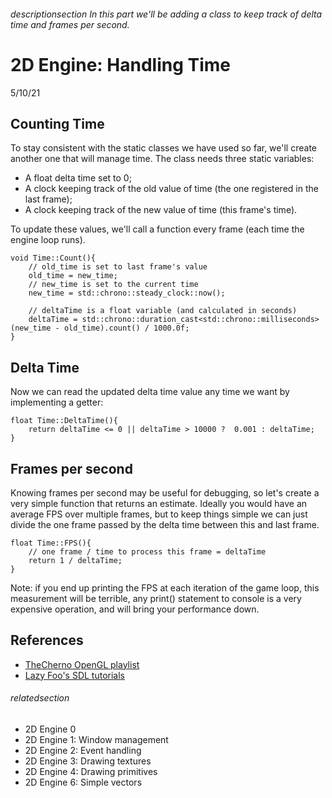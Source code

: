 
###### descriptionsection In this part we'll be adding a class to keep track of delta time and frames per second.

# 2D Engine: Handling Time

5/10/21

## Counting Time

To stay consistent with the static classes we have used so far, we'll create another one that will manage time.
The class needs three static variables: 
 - A float delta time set to 0;
 - A clock keeping track of the old value of time (the one registered in the last frame);
 - A clock keeping track of the new value of time (this frame's time).

To update these values, we'll call a function every frame (each time the engine loop runs).

```
void Time::Count(){
    // old_time is set to last frame's value
    old_time = new_time;
    // new_time is set to the current time
    new_time = std::chrono::steady_clock::now();
    
    // deltaTime is a float variable (and calculated in seconds)
    deltaTime = std::chrono::duration_cast<std::chrono::milliseconds>(new_time - old_time).count() / 1000.0f;
}
```

## Delta Time

Now we can read the updated delta time value any time we want by implementing a getter: 

```
float Time::DeltaTime(){
    return deltaTime <= 0 || deltaTime > 10000 ?  0.001 : deltaTime;
}
```

## Frames per second

Knowing frames per second may be useful for debugging, so let's create a very simple function that returns 
an estimate. Ideally you would have an average FPS over multiple frames, but to keep things simple we can just 
divide the one frame passed by the delta time between this and last frame.

```
float Time::FPS(){
    // one frame / time to process this frame = deltaTime
    return 1 / deltaTime;
}
```

Note: if you end up printing the FPS at each iteration of the game loop, this measurement will be terrible, 
any print() statement to console is a very expensive operation, and will bring your performance down.

## References

 - [TheCherno OpenGL playlist](https://www.youtube.com/playlist?list=PLlrATfBNZ98foTJPJ_Ev03o2oq3-GGOS2)
 - [Lazy Foo's SDL tutorials](https://lazyfoo.net/tutorials/OpenGL/index.php)


###### relatedsection

 - 2D Engine 0
 - 2D Engine 1: Window management
 - 2D Engine 2: Event handling
 - 2D Engine 3: Drawing textures
 - 2D Engine 4: Drawing primitives
 - 2D Engine 6: Simple vectors